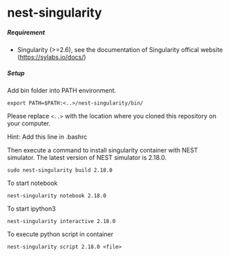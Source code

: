 # nest-singularity


##### Requirement

- Singularity (>=2.6), see the documentation of Singularity offical website (https://sylabs.io/docs/)

##### Setup

Add bin folder into PATH environment.
```
export PATH=$PATH:<..>/nest-singularity/bin/
```
Please replace ```<..>``` with the location where you cloned this repository on your computer.

Hint: Add this line in .bashrc

Then execute a command to install singularity container with NEST simulator. The latest version of NEST simulator is 2.18.0.
```
sudo nest-singularity build 2.18.0
```

To start notebook
```
nest-singularity notebook 2.18.0
```

To start ipython3
```
nest-singularity interactive 2.18.0
```

To execute python script in container
```
nest-singularity script 2.18.0 <file>
```
